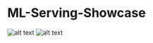 # ML-Serving-Showcase

![alt text](https://github.com/gershonc/ml-serving-showcase/main/img/postman_serving_ml.jpg?raw=true)
![alt text](https://github.com/github/ml-serving-showcase/blob/assets/img/postman_serving_ml.jpg?raw=true)

